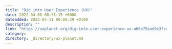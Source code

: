 ```yaml
---
title: "Dig into User Experience (UX)"
date: 2022-04-08 08:31:15 +0000
dateadded: 2022-04-11 00:00:39 +0100
description: ""
link: "https://uxplanet.org/dig-into-user-experience-ux-a66e75ead9e3?source=rss----819cc2aaeee0---4"
category:
directory: _directory/ux-planet.md
---
```

